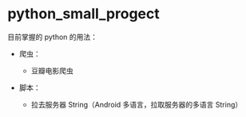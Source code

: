 # python_small_progect
目前掌握的 python 的用法：

- 爬虫：
    - 豆瓣电影爬虫
    
- 脚本：
    - 拉去服务器 String（Android 多语言，拉取服务器的多语言 String）
